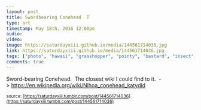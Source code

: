 ```yaml
---
layout: post
title: Swordbearing Conehead  T
type: art
timestamp: May 18th, 2016 12:00pm
audio: 
video: 
image: https://saturdayxiii.github.io/media/144561714036.jpg
link: https://saturdayxiii.github.io/media/144561714036.jpg
tags: ["photo", "hawaii", "grasshopper", "pointy", "bastard", "insect", "photography", "art"]
comments: true
---
```

Sword-bearing Conehead.  The closest wiki I could find to it. 
-&gt; <a href="https://en.wikipedia.org/wiki/Nihoa_conehead_katydid" target="_blank">https://en.wikipedia.org/wiki/Nihoa_conehead_katydid</a>
 
  
<small>source: [https://saturdayxiii.tumblr.com/post/144561714036](https://saturdayxiii.tumblr.com/post/144561714036)</small>